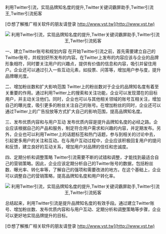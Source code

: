 利用Twitter引流，实现品牌知名度的提升,Twitter关键词霸屏助手,Twitter引流王,Twitter引流拓客

[😍想了解推广相关软件的朋友请登录 http://www.vst.tw](http://www.vst.tw)

 <center><img src="https://vst.tw/MP4/tuiguang/png/2.png" alt="利用Twitter引流，实现品牌知名度的提升,Twitter关键词霸屏助手,Twitter引流王,Twitter引流拓客"></center>

一、建立Twitter账号和规划内容
在开始Twitter引流之前，首先需要建立自己的Twitter账号，并规划好所发布的内容。在Twitter上发布的内容应该与企业的品牌形象相符，同时要关注用户的兴趣点，提供有价值的信息和内容，吸引并留住用户。企业还可以通过引入一些互动元素，如投票、问答等，增加用户参与度，提升品牌曝光度。

二、增加粉丝数和扩大影响范围
Twitter上的粉丝数对于企业的品牌知名度有着至关重要的作用。通过利用Twitter上的搜索和关注功能，企业可以发现潜在的目标用户，并主动关注他们。同时，企业也可以与其他相关领域的账号互相关注，增加自己的曝光度，吸引更多的粉丝关注自己的账号。在增加粉丝的同时，企业还可以通过Twitter上的广告投放等方式扩大自己的影响范围，提高品牌知名度。

三、发布优质内容和与用户互动
发布优质内容是提升品牌知名度的必经之路。企业应该根据自己的产品和服务，制定符合用户需求和兴趣的内容，并定期发布。另外，企业也可以利用Twitter上的话题标签和热门话题，参与到相关的讨论中去，引起更多用户的关注和互动。在与用户互动过程中，企业应该积极回复用户的提问和反馈，建立良好的互动关系，增加用户对品牌的信任和忠诚度。

四、定期分析和调整策略
Twitter引流需要不断的试错和调整，才能找到最适合自己的营销策略。因此，企业应该定期分析自己的Twitter账号的数据，包括粉丝数、曝光率、转化率等，了解自己的强项和需要改进的地方。在这个基础上，企业可以调整自己的营销策略，提高品牌知名度和用户转化率。

 <center><img src="https://vst.tw/MP4/tuiguang/png/3.png" alt="利用Twitter引流，实现品牌知名度的提升,Twitter关键词霸屏助手,Twitter引流王,Twitter引流拓客"></center>

总结起来，利用Twitter引流是提升品牌知名度的有效手段。通过建立Twitter账号、增加粉丝数、发布优质内容和与用户互动、定期分析和调整策略等步骤，企业可以更好地实现品牌提升的目标。

[😍想了解推广相关软件的朋友请登录 http://www.vst.tw](http://www.vst.tw)



